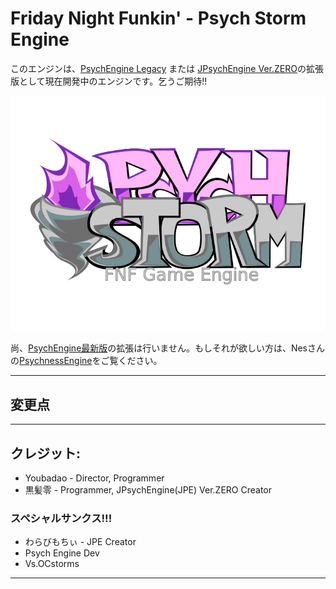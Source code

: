  # Friday Night Funkin' - Psych Storm Engine
このエンジンは、[PsychEngine Legacy](https://github.com/ShadowMario/FNF-PsychEngine/tree/0.6.3) または [JPsychEngine Ver.ZERO](https://github.com/KRKMZERO/FNF-JPsychEngine-Ver-ZERO)の拡張版として現在開発中のエンジンです。乞うご期待!!

![PsychionalHurricaneEngineLogo](docs/img/PsychStormEngineLogoTweak.png)


尚、[PsychEngine最新版](https://github.com/ShadowMario/FNF-PsychEngine/)の拡張は行いません。もしそれが欲しい方は、Nesさんの[PsychnessEngine](https://github.com/nes0116/FNF-PsychnessEngine/)をご覧ください。

_____________________________________
## 変更点

_____________________________________
## クレジット:
* Youbadao - Director, Programmer
* 黒髪零 - Programmer, JPsychEngine(JPE) Ver.ZERO Creator

### スペシャルサンクス!!!
* わらびもちぃ - JPE Creator
* Psych Engine Dev
* Vs.OCstorms
_____________________________________
